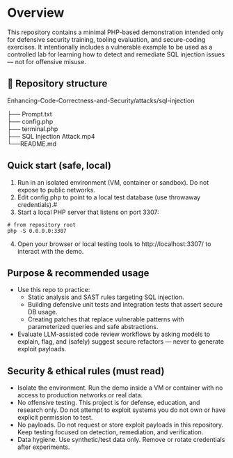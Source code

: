 # Overview

This repository contains a minimal PHP-based demonstration intended only for defensive security training, tooling evaluation, and secure-coding exercises. It intentionally includes a vulnerable example to be used as a controlled lab for learning how to detect and remediate SQL injection issues — not for offensive misuse.

## 📁 Repository structure
Enhancing-Code-Correctness-and-Security/attacks/sql-injection

├── Prompt.txt <br>
├── config.php  <br>
├── terminal.php  <br>
├── SQL Injection Attack.mp4 <br>
└──README.md        

## Quick start (safe, local)

1) Run in an isolated environment (VM, container or sandbox). Do not expose to public networks.
2) Edit config.php to point to a local test database (use throwaway credentials).#
3) Start a local PHP server that listens on port 3307:
```
# from repository root
php -S 0.0.0.0:3307
```
4) Open your browser or local testing tools to http://localhost:3307/ to interact with the demo.

## Purpose & recommended usage
- Use this repo to practice: <br>
    - Static analysis and SAST rules targeting SQL injection.
    - Building defensive unit tests and integration tests that assert secure DB usage.
    - Creating patches that replace vulnerable patterns with parameterized queries and safe abstractions.
- Evaluate LLM-assisted code review workflows by asking models to explain, flag, and (safely) suggest secure refactors — never to generate exploit payloads.

## Security & ethical rules (must read)
- Isolate the environment. Run the demo inside a VM or container with no access to production networks or real data.
- No offensive testing. This project is for defense, education, and research only. Do not attempt to exploit systems you do not own or have explicit permission to test.
- No payloads. Do not request or store exploit payloads in this repository. Keep testing focused on detection, remediation, and verification.
- Data hygiene. Use synthetic/test data only. Remove or rotate credentials after experiments.
